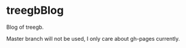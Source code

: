 # treegbBlog

Blog of treegb.

Master branch will not be used, I only care about gh-pages currently.
